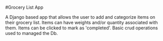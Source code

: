 #Grocery List App

A Django based app that allows the user to add and categorize items on their grocery list. Items can have weights and/or quantity associated with them. Items can be clicked to mark as 'completed'. Basic crud operations used to managed the Db.
 
